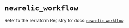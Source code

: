 # `newrelic_workflow`

Refer to the Terraform Registry for docs: [`newrelic_workflow`](https://registry.terraform.io/providers/newrelic/newrelic/3.36.0/docs/resources/workflow).
